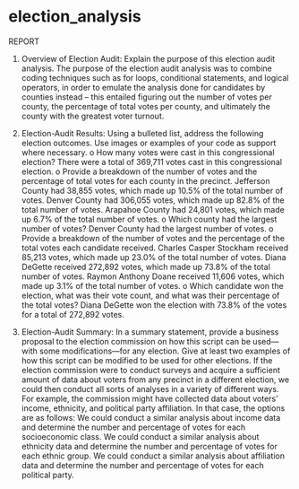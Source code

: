 # election_analysis
REPORT
1.	Overview of Election Audit: Explain the purpose of this election audit analysis.
The purpose of the election audit analysis was to combine coding techniques such as for loops, conditional statements, and logical operators, in order to emulate the analysis done for candidates by counties instead – this entailed figuring out the number of votes per county, the percentage of total votes per county, and ultimately the county with the greatest voter turnout.



2.	Election-Audit Results: Using a bulleted list, address the following election outcomes. Use images or examples of your code as support where necessary.
o	How many votes were cast in this congressional election?
There were a total of 369,711 votes cast in this congressional election.
o	Provide a breakdown of the number of votes and the percentage of total votes for each county in the precinct.
Jefferson County had 38,855 votes, which made up 10.5% of the total number of votes. Denver County had 306,055 votes, which made up 82.8% of the total number of votes. Arapahoe County had 24,801 votes, which made up 6.7% of the total number of votes.
o	Which county had the largest number of votes?
Denver County had the largest number of votes.
o	Provide a breakdown of the number of votes and the percentage of the total votes each candidate received.
Charles Casper Stockham received 85,213 votes, which made up 23.0% of the total number of votes. Diana DeGette received 272,892 votes, which made up 73.8% of the total number of votes. Raymon Anthony Doane received 11,606 votes, which made up 3.1% of the total number of votes.
o	Which candidate won the election, what was their vote count, and what was their percentage of the total votes?
Diana DeGette won the election with 73.8% of the votes for a total of 272,892 votes.



3.	Election-Audit Summary: In a summary statement, provide a business proposal to the election commission on how this script can be used—with some modifications—for any election. Give at least two examples of how this script can be modified to be used for other elections.
If the election commission were to conduct surveys and acquire a sufficient amount of data about voters from any precinct in a different election, we could then conduct all sorts of analyses in a variety of different ways. For example, the commission might have collected data about voters’ income, ethnicity, and political party affiliation. In that case, the options are as follows:
We could conduct a similar analysis about income data and determine the number and percentage of votes for each socioeconomic class.
We could conduct a similar analysis about ethnicity data and determine the number and percentage of votes for each ethnic group.
We could conduct a similar analysis about affiliation data and determine the number and percentage of votes for each political party.
